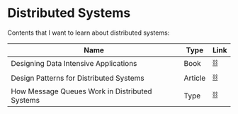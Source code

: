 # Distributed Systems

Contents that I want to learn about distributed systems:

| Name | Type | Link |
| --- | --- | --- |
| Designing Data Intensive Applications | Book | [⛓️](https://www.amazon.com/Designing-Data-Intensive-Applications-Reliable-Maintainable/dp/1449373321) |
| Design Patterns for Distributed Systems | Article |  [⛓️](https://www.freecodecamp.org/news/design-patterns-for-distributed-systems) |
| How Message Queues Work in Distributed Systems | Type | [⛓️](https://www.freecodecamp.org/news/how-message-queues-work-in-distributed-systems-2f469d6c5179/) |
